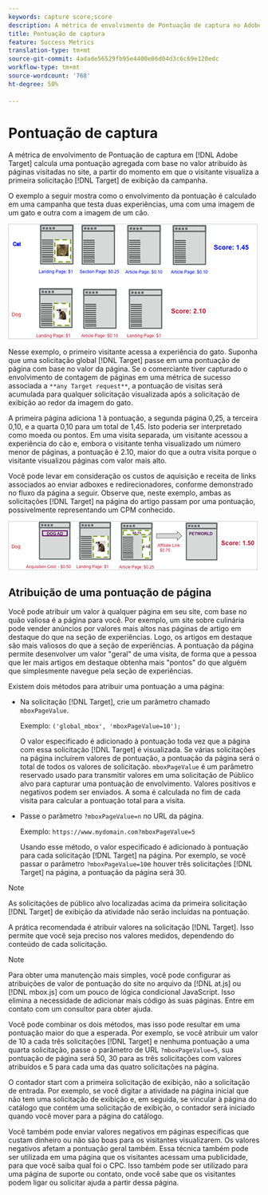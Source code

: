```yaml
---
keywords: capture score;score
description: A métrica de envolvimento de Pontuação de captura no Adobe Target calcula uma pontuação agregada com base no valor atribuído às páginas visitadas no site, a partir do momento em que o visitante visualiza a primeira Solicitação de Público alvo de exibição da campanha.
title: Pontuação de captura
feature: Success Metrics
translation-type: tm+mt
source-git-commit: 4adade56529fb95e4400e06d04d3c6c69e120edc
workflow-type: tm+mt
source-wordcount: '768'
ht-degree: 50%

---
```



# Pontuação de captura

A métrica de envolvimento de Pontuação de captura em [!DNL Adobe Target] calcula uma pontuação agregada com base no valor atribuído às páginas visitadas no site, a partir do momento em que o visitante visualiza a primeira solicitação [!DNL Target] de exibição da campanha.

O exemplo a seguir mostra como o envolvimento da pontuação é calculado em uma campanha que testa duas experiências, uma com uma imagem de um gato e outra com a imagem de um cão.

![](assets/example_score.png)

Nesse exemplo, o primeiro visitante acessa a experiência do gato. Suponha que uma solicitação global [!DNL Target] passe em uma pontuação de página com base no valor da página. Se o comerciante tiver capturado o envolvimento de contagem de páginas em uma métrica de sucesso associada a `**any Target request**`, a pontuação de visitas será acumulada para qualquer solicitação visualizada após a solicitação de exibição ao redor da imagem do gato.

A primeira página adiciona 1 à pontuação, a segunda página 0,25, a terceira 0,10, e a quarta 0,10 para um total de 1,45. Isto poderia ser interpretado como moeda ou pontos. Em uma visita separada, um visitante acessou a experiência do cão e, embora o visitante tenha visualizado um número menor de páginas, a pontuação é 2.10, maior do que a outra visita porque o visitante visualizou páginas com valor mais alto.

Você pode levar em consideração os custos de aquisição e receita de links associados ao enviar adboxes e redirecionadores, conforme demonstrado no fluxo da página a seguir. Observe que, neste exemplo, ambas as solicitações [!DNL Target] na página do artigo passam por uma pontuação, possivelmente representando um CPM conhecido.

![](assets/example_score2.png)

## Atribuição de uma pontuação de página

Você pode atribuir um valor à qualquer página em seu site, com base no quão valiosa é a página para você. Por exemplo, um site sobre culinária pode vender anúncios por valores mais altos nas páginas de artigo em destaque do que na seção de experiências. Logo, os artigos em destaque são mais valiosos do que a seção de experiências. A pontuação da página permite desenvolver um valor &quot;geral&quot; de uma visita, de forma que a pessoa que ler mais artigos em destaque obtenha mais &quot;pontos&quot; do que alguém que simplesmente navegue pela seção de experiências.

Existem dois métodos para atribuir uma pontuação a uma página:

* Na solicitação [!DNL Target], crie um parâmetro chamado `mboxPageValue`.

   Exemplo: `('global_mbox', 'mboxPageValue=10');`

   O valor especificado é adicionado à pontuação toda vez que a página com essa solicitação [!DNL Target] é visualizada. Se várias solicitações na página incluírem valores de pontuação, a pontuação da página será o total de todos os valores de solicitação. `mboxPageValue` é um parâmetro reservado usado para transmitir valores em uma solicitação de Público alvo para capturar uma pontuação de envolvimento. Valores positivos e negativos podem ser enviados. A soma é calculada no fim de cada visita para calcular a pontuação total para a visita.

* Passe o parâmetro `?mboxPageValue=n` no URL da página.

   Exemplo: `https://www.mydomain.com?mboxPageValue=5`

   Usando esse método, o valor especificado é adicionado à pontuação para cada solicitação [!DNL Target] na página. Por exemplo, se você passar o parâmetro `?mboxPageValue=10`e houver três solicitações [!DNL Target] na página, a pontuação da página será 30.

>[!NOTE]
>
>As solicitações de público alvo localizadas acima da primeira solicitação [!DNL Target] de exibição da atividade não serão incluídas na pontuação.

A prática recomendada é atribuir valores na solicitação [!DNL Target]. Isso permite que você seja preciso nos valores medidos, dependendo do conteúdo de cada solicitação.

>[!NOTE]
>
>Para obter uma manutenção mais simples, você pode configurar as atribuições de valor de pontuação do site no arquivo da [!DNL at.js] ou [!DNL mbox.js] com um pouco de lógica condicional JavaScript. Isso elimina a necessidade de adicionar mais código às suas páginas. Entre em contato com um consultor para obter ajuda.

Você pode combinar os dois métodos, mas isso pode resultar em uma pontuação maior do que a esperada. Por exemplo, se você atribuir um valor de 10 a cada três solicitações [!DNL Target] e nenhuma pontuação a uma quarta solicitação, passe o parâmetro de URL `?mboxPageValue=5`, sua pontuação de página será 50, 30 para as três solicitações com valores atribuídos e 5 para cada uma das quatro solicitações na página.

O contador start com a primeira solicitação de exibição, não a solicitação de entrada. Por exemplo, se você digitar a atividade na página inicial que não tem uma solicitação de exibição e, em seguida, se vincular à página do catálogo que contém uma solicitação de exibição, o contador será iniciado quando você mover para a página do catálogo.

Você também pode enviar valores negativos em páginas específicas que custam dinheiro ou não são boas para os visitantes visualizarem. Os valores negativos afetam a pontuação geral também. Essa técnica também pode ser utilizada em uma página que os visitantes acessam uma publicidade, para que você saiba qual foi o CPC. Isso também pode ser utilizado para uma página de suporte ou contato, onde você sabe que os visitantes podem ligar ou solicitar ajuda a partir dessa página.
